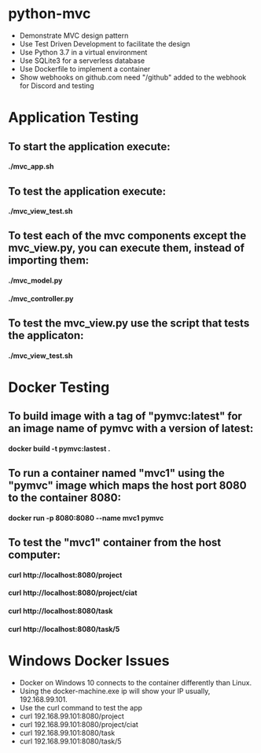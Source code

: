 # python-mvc
* Demonstrate MVC design pattern 
* Use Test Driven Development to facilitate the design
* Use Python 3.7 in a virtual environment
* Use SQLite3 for a serverless database
* Use Dockerfile to implement a container
* Show webhooks on github.com need "/github" added to the webhook for Discord and testing

# Application Testing
## To start the application execute:

#### ./mvc_app.sh

## To test the application execute:

#### ./mvc_view_test.sh

## To test each of the mvc components except the mvc_view.py, you can execute them, instead of importing them:

#### ./mvc_model.py
#### ./mvc_controller.py

## To test the mvc_view.py use the script that tests the applicaton: 

#### ./mvc_view_test.sh

# Docker Testing
## To build image with a tag of "pymvc:latest" for an image name of pymvc with a version of latest:

#### docker build -t pymvc:lastest .

## To run a container named "mvc1" using the "pymvc" image which maps the host port 8080 to the container 8080:

#### docker run -p 8080:8080 --name mvc1 pymvc 

## To test the "mvc1" container from the host computer:

#### curl http://localhost:8080/project
#### curl http://localhost:8080/project/ciat
#### curl http://localhost:8080/task
#### curl http://localhost:8080/task/5

# Windows Docker Issues
* Docker on Windows 10 connects to the container differently than Linux.
* Using the docker-machine.exe  ip will show your IP usually, 192.168.99.101.
* Use the curl command to test the app
* curl 192.168.99.101:8080/project
* curl 192.168.99.101:8080/project/ciat
* curl 192.168.99.101:8080/task
* curl 192.168.99.101:8080/task/5
